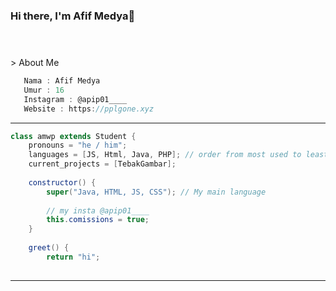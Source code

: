 ### Hi there, I'm Afif Medya👋


#
<br />
> About Me

```js
   Nama : Afif Medya
   Umur : 16
   Instagram : @apip01____
   Website : https://pplgone.xyz
```
____

```java
class amwp extends Student {
	pronouns = "he / him";
	languages = [JS, Html, Java, PHP]; // order from most used to least
	current_projects = [TebakGambar];
		
	constructor() {
		super("Java, HTML, JS, CSS"); // My main language 
		
		// my insta @apip01____
		this.comissions = true;
	}   
	
	greet() {
		return "hi";
	
```
____
